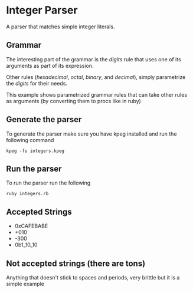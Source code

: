 # Integer Parser

A parser that matches simple integer literals.

## Grammar

The interesting part of the grammar is the _digits_ rule
that uses one of its arguments as part of its expression.

Other rules (_hexadecimal_, _octal_, _binary_, and _decimal_), 
simply parametrize the _digits_ for their needs.

This example shows parametrized grammar rules that can
take other rules as arguments (by converting them to procs
like in ruby)

    
## Generate the parser

To generate the parser make sure you have kpeg installed and run the following command

    kpeg -fs integers.kpeg
    
## Run the parser

To run the parser run the following

    ruby integers.rb

## Accepted Strings

+ 0xCAFEBABE
+ +010
+ -300
+ 0b1_10_10

## Not accepted strings (there are tons)

Anything that doesn't stick to spaces and periods, very brittle but it is a simple example
